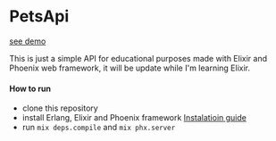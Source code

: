 # PetsApi
[see demo](https://petsapi.herokuapp.com/)

This is just a simple API for educational purposes made with Elixir and Phoenix web framework, it will be update while I'm learning Elixir.

#### How to run
* clone this repository
* install Erlang, Elixir and Phoenix framework [Instalatioin guide](https://hexdocs.pm/phoenix/installation.html)
* run `mix deps.compile` and `mix phx.server`
